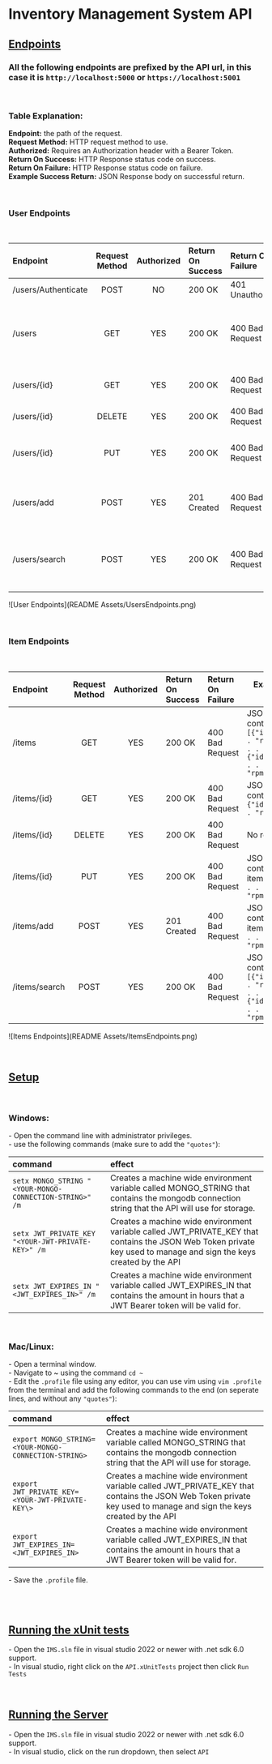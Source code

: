 # Inventory Management System API

## <u>Endpoints</u>

### All the following endpoints are prefixed by the API url, in this case it is `http://localhost:5000` or `https://localhost:5001`

<br/>

### **Table Explanation:**

**Endpoint:** the path of the request.<br/>
**Request Method:** HTTP request method to use.<br/>
**Authorized:** Requires an Authorization header with a Bearer Token.<br/>
**Return On Success:** HTTP Response status code on success. <br/>
**Return On Failure:** HTTP Response status code on failure. <br/>
**Example Success Return:** JSON Response body on successful return. <br/>

<br/>

### User Endpoints

<br/>

| Endpoint            | Request Method | Authorized | Return On Success | Return On Failure | Example Success Return                                                                                                          |
| :------------------ | :------------: | :--------: | :---------------- | :---------------- | ------------------------------------------------------------------------------------------------------------------------------- |
| /users/Authenticate |      POST      |     NO     | 200 OK            | 401 Unauthorized  | JSON containing token: `{"token":"someToken"} `                                                                                 |
| /users              |      GET       |    YES     | 200 OK            | 400 Bad Request   | JSON array containing users: `[{"id":"someId", . . . "salt":"someSalt"}, . . . {"id":"AnotherId", . . . "salt":"AnotherSalt"}]` |
| /users/{id}         |      GET       |    YES     | 200 OK            | 400 Bad Request   | JSON Object containing user: `{"id":"someId", . . . "salt":"someSalt"}`                                                         |
| /users/{id}         |     DELETE     |    YES     | 200 OK            | 400 Bad Request   | No return body                                                                                                                  |
| /users/{id}         |      PUT       |    YES     | 200 OK            | 400 Bad Request   | JSON Object containing updated user: `{"id":"someId", . . . "salt":"someSalt"}`                                                 |
| /users/add          |      POST      |    YES     | 201 Created       | 400 Bad Request   | JSON Object containing inserted user: `{"id":"someId", . . . "salt":"someSalt"}`                                                |
| /users/search       |      POST      |    YES     | 200 OK            | 400 Bad Request   | JSON array containing users: `[{"id":"someId", . . . "salt":"someSalt"}, . . . {"id":"AnotherId", . . . "salt":"AnotherSalt"}]` |

![User Endpoints](README Assets/UsersEndpoints.png)

<br/>

### Item Endpoints

<br/>

| Endpoint      | Request Method | Authorized | Return On Success | Return On Failure | Example Success Return                                                                                                     |
| :------------ | :------------: | :--------: | :---------------- | :---------------- | -------------------------------------------------------------------------------------------------------------------------- |
| /items        |      GET       |    YES     | 200 OK            | 400 Bad Request   | JSON array containing item: `[{"id":"someId", . . . "rpm":"someRPM"}, . . . {"id":"AnotherId", . . . "rpm":"AnotherRPM"}]` |
| /items/{id}   |      GET       |    YES     | 200 OK            | 400 Bad Request   | JSON Object containing item: `{"id":"someId", . . . "rpm":"someRPM"}`                                                      |
| /items/{id}   |     DELETE     |    YES     | 200 OK            | 400 Bad Request   | No return body                                                                                                             |
| /items/{id}   |      PUT       |    YES     | 200 OK            | 400 Bad Request   | JSON Object containing updated item: `{"id":"someId", . . . "rpm":"someRPM"}`                                              |
| /items/add    |      POST      |    YES     | 201 Created       | 400 Bad Request   | JSON Object containing inserted item: `{"id":"someId", . . . "rpm":"someRPM"}`                                             |
| /items/search |      POST      |    YES     | 200 OK            | 400 Bad Request   | JSON array containing item: `[{"id":"someId", . . . "rpm":"someRPM"}, . . . {"id":"AnotherId", . . . "rpm":"AnotherRPM"}]` |

![Items Endpoints](README Assets/ItemsEndpoints.png)

<br/>

## <u>Setup</u>

<br/>

### **Windows:**

\- Open the command line with administrator privileges.<br/>
\- use the following commands (make sure to add the `"quotes"`): <br/>

| command                                                 | effect                                                                                                                                                              |
| :------------------------------------------------------ | :------------------------------------------------------------------------------------------------------------------------------------------------------------------ |
| `setx MONGO_STRING "<YOUR-MONGO-CONNECTION-STRING>" /m` | Creates a machine wide environment variable called MONGO_STRING that contains the mongodb connection string that the API will use for storage.                      |
| `setx JWT_PRIVATE_KEY "<YOUR-JWT-PRIVATE-KEY>" /m`      | Creates a machine wide environment variable called JWT_PRIVATE_KEY that contains the JSON Web Token private key used to manage and sign the keys created by the API |
| `setx JWT_EXPIRES_IN "<JWT_EXPIRES_IN>" /m`             | Creates a machine wide environment variable called JWT_EXPIRES_IN that contains the amount in hours that a JWT Bearer token will be valid for.                      |

<br/>

### **Mac/Linux:**

\- Open a terminal window.<br/>
\- Navigate to ~ using the command `cd ~`<br/>
\- Edit the `.profile` file using any editor, you can use vim using `vim .profile` from the terminal and add the following commands to the end (on seperate lines, and without any `"quotes"`):<br/>

| command                                              | effect                                                                                                                                                              |
| :--------------------------------------------------- | :------------------------------------------------------------------------------------------------------------------------------------------------------------------ |
| `export MONGO_STRING=<YOUR-MONGO-CONNECTION-STRING>` | Creates a machine wide environment variable called MONGO_STRING that contains the mongodb connection string that the API will use for storage.                      |
| `export JWT_PRIVATE_KEY=<YOUR-JWT-PRIVATE-KEY\>`     | Creates a machine wide environment variable called JWT_PRIVATE_KEY that contains the JSON Web Token private key used to manage and sign the keys created by the API |
| `export JWT_EXPIRES_IN=<JWT_EXPIRES_IN>`             | Creates a machine wide environment variable called JWT_EXPIRES_IN that contains the amount in hours that a JWT Bearer token will be valid for.                      |

\- Save the `.profile` file.

<br/>
<br/>

## <u>Running the xUnit tests</u>

\- Open the `IMS.sln` file in visual studio 2022 or newer with .net sdk 6.0 support. <br/>
\- In visual studio, right click on the `API.xUnitTests` project then click `Run Tests`

<br/>

## <u>Running the Server</u>

\- Open the `IMS.sln` file in visual studio 2022 or newer with .net sdk 6.0 support. <br/>
\- In visual studio, click on the run dropdown, then select `API`
